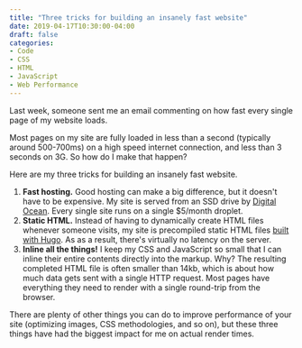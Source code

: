 ```yaml
---
title: "Three tricks for building an insanely fast website"
date: 2019-04-17T10:30:00-04:00
draft: false
categories:
- Code
- CSS
- HTML
- JavaScript
- Web Performance
---
```


Last week, someone sent me an email commenting on how fast every single page of my website loads.

Most pages on my site are fully loaded in less than a second (typically around 500-700ms) on a high speed internet connection, and less than 3 seconds on 3G. So how do I make that happen?

Here are my three tricks for building an insanely fast website.

1. **Fast hosting.** Good hosting can make a big difference, but it doesn't have to be expensive. My site is served from an SSD drive by [Digital Ocean](https://www.digitalocean.com/). Every single site runs on a single $5/month droplet.
2. **Static HTML.** Instead of having to dynamically create HTML files whenever someone visits, my site is precompiled static HTML files [built with Hugo](/static-websites/). As as a result, there's virtually no latency on the server.
3. **Inline all the things!** I keep my CSS and JavaScript so small that I can inline their entire contents directly into the markup. Why? The resulting completed HTML file is often smaller than 14kb, which is about how much data gets sent with a single HTTP request. Most pages have everything they need to render with a single round-trip from the browser.

There are plenty of other things you can do to improve performance of your site (optimizing images, CSS methodologies, and so on), but these three things have had the biggest impact for me on actual render times.